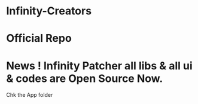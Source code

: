# Infinity-Creators
# Official Repo

# News ! Infinity Patcher all libs & all ui & codes are Open Source Now.

Chk the App folder 
